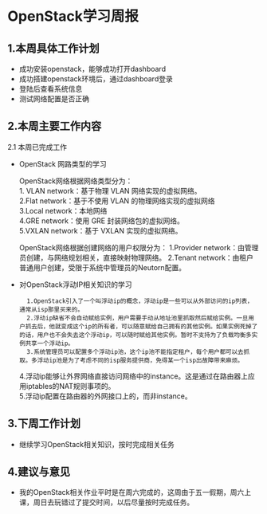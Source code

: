 
# OpenStack学习周报

## 1.本周具体工作计划
- 成功安装openstack，能够成功打开dashboard</br>
- 成功搭建openstack环境后，通过dashboard登录</br>
- 登陆后查看系统信息</br>
- 测试网络配置是否正确
	
## 2.本周主要工作内容

2.1 本周已完成工作  

- OpenStack 网路类型的学习

     OpenStack网络根据网络类型分为：  
        1. VLAN network：基于物理 VLAN 网络实现的虚拟网络。</br>
        2.Flat network：基于不使用 VLAN 的物理网络实现的虚拟网络</br>
        3.Local network：本地网络</br>
        4.GRE network：使用 GRE 封装网络包的虚拟网络。</br>
        5.VXLAN network：基于 VXLAN 实现的虚拟网络。

     OpenStack网络根据创建网络的用户权限分为：
        1.Provider network：由管理员创建，与网络规划相关，直接映射物理网络。
        2.Tenant network：由租户普通用户创建，受限于系统中管理员的Neutorn配置。  

- 对OpenStack浮动IP相关知识的学习
  
        1.OpenStack引入了一个叫浮动ip的概念，浮动ip是一些可以从外部访问的ip列表，通常从isp那里买来的。
        2.浮动ip缺省不会自动赋给实例，用户需要手动从地址池里抓取然后赋给实例。一旦用户抓去后，他就变成这个ip的所有者，可以随意赋给自己拥有的其他实例。如果实例死掉了的话，用户也不会失去这个浮动ip，可以随时赋给其他实例。暂时不支持为了负载均衡多实例共享一个浮动ip。
        3.系统管理员可以配置多个浮动ip池，这个ip池不能指定租户，每个用户都可以去抓取。多浮动ip池是为了考虑不同的isp服务提供商，免得某一个isp出故障带来麻烦。
	4.浮动ip能够让外界网络直接访问网络中的instance。这是通过在路由器上应用iptables的NAT规则事项的。    
	5.浮动ip配置在路由器的外网接口上的，而非instance。  

## 3.下周工作计划
- 继续学习OpenStack相关知识，按时完成相关任务

## 4.建议与意见
- 我的OpenStack相关作业平时是在周六完成的，这周由于五一假期，周六上课，周日去玩错过了提交时间，以后尽量按时完成任务。
